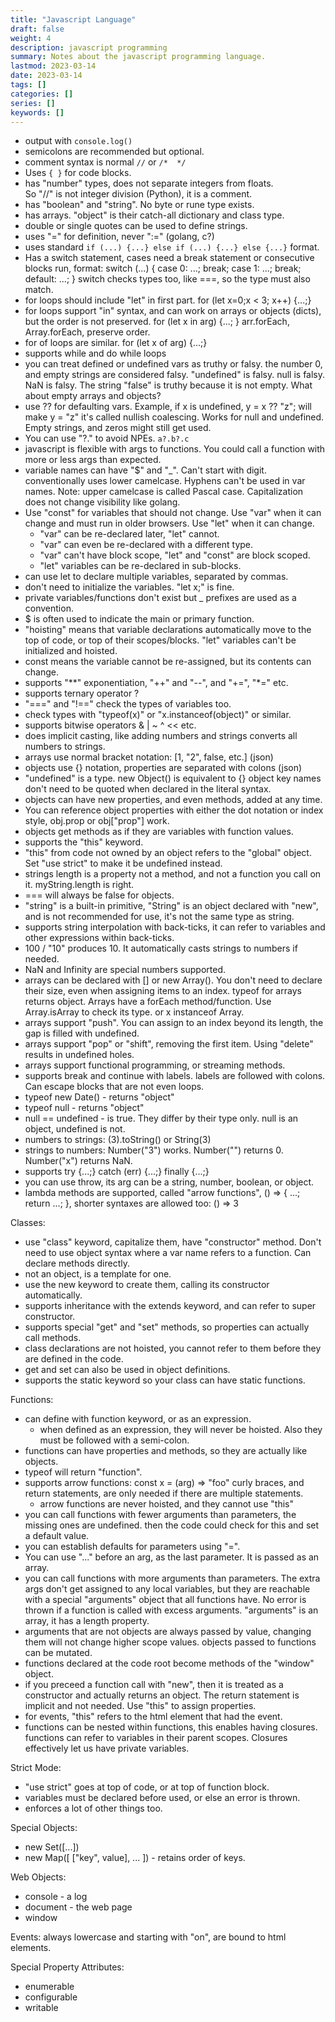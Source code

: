 ```yaml
---
title: "Javascript Language"
draft: false
weight: 4
description: javascript programming
summary: Notes about the javascript programming language.
lastmod: 2023-03-14
date: 2023-03-14
tags: []
categories: []
series: []
keywords: []
---
```


* output with `console.log()`
* semicolons are recommended but optional.
* comment syntax is normal `//` or `/*  */`
* Uses `{ }` for code blocks.
* has "number" types, does not separate integers from floats.  
  So "//" is not integer division (Python), it is a comment.
* has "boolean" and "string".  No byte or rune type exists.
* has arrays.  "object" is their catch-all dictionary and class type.
* double or single quotes can be used to define strings.
* uses "=" for definition, never ":=" (golang, c?)
* uses standard `if (...) {...} else if (...) {...} else {...}` format.
* Has a switch statement, cases need a break statement or consecutive blocks run, 
  format: switch (...) { case 0: ...; break; case 1: ...; break; default: ...; }
  switch checks types too, like ===, so the type must also match.
* for loops should include "let" in first part.  for (let x=0;x < 3; x++) {...;}
* for loops support "in" syntax, and can work on arrays or objects (dicts),
  but the order is not preserved.  for (let x in arg) {...; }
  arr.forEach, Array.forEach, preserve order.
* for of loops are similar.  for (let x of arg) {...;}
* supports while and do while loops
* you can treat defined or undefined vars as truthy or falsy.
  the number 0, and empty strings are considered falsy.  "undefined" is falsy.
  null is falsy.  NaN is falsy.  The string "false" is truthy because it is not empty.
  What about empty arrays and objects?
* use ?? for defaulting vars.  Example, if x is undefined, y = x ?? "z"; will make y = "z"
  it's called nullish coalescing.  Works for null and undefined.  Empty strings, and zeros 
  might still get used.
* You can use "?." to avoid NPEs.  `a?.b?.c`
* javascript is flexible with args to functions.  You could call a function with 
  more or less args than expected.
* variable names can have "$" and "_".  Can't start with digit.
  conventionally uses lower camelcase.  Hyphens can't be used in var names.
  Note: upper camelcase is called Pascal case.
  Capitalization does not change visibility like golang.
* Use "const" for variables that should not change.  Use "var" when it can
  change and must run in older browsers.  Use "let" when it can change.
  * "var" can be re-declared later, "let" cannot.
  * "var" can even be re-declared with a different type.
  * "var" can't have block scope, "let" and "const" are block scoped.
  * "let" variables can be re-declared in sub-blocks.
* can use let to declare multiple variables, separated by commas.
* don't need to initialize the variables.  "let x;" is fine.
* private variables/functions don't exist but _ prefixes are used as a convention.
* $ is often used to indicate the main or primary function.
* "hoisting" means that variable declarations automatically move to the top of code,
  or top of their scopes/blocks.  "let" variables can't be initialized and hoisted.
* const means the variable cannot be re-assigned, but its contents can change.
* supports "**" exponentiation, "++" and "--", and "+=", "*=" etc.
* supports ternary operator ?
* "===" and "!==" check the types of variables too.
* check types with "typeof(x)" or "x.instanceof(object)" or similar.
* supports bitwise operators & | ~ ^ << etc.
* does implicit casting, like adding numbers and strings converts all numbers to strings.
* arrays use normal bracket notation: [1, "2", false, etc.] (json)
* objects use {} notation, properties are separated with colons (json)
* "undefined" is a type.  new Object() is equivalent to {}
  object key names don't need to be quoted when declared in the literal syntax.
* objects can have new properties, and even methods, added at any time.
* You can reference object properties with either the dot notation or index style, 
  obj.prop or obj["prop"] work.
* objects get methods as if they are variables with function values.
* supports the "this" keyword.
* "this" from code not owned by an object refers to the "global" object.  Set "use strict" to 
  make it be undefined instead.
* strings length is a property not a method, and not a function you call on it.
  myString.length is right.
* === will always be false for objects.
* "string" is a built-in primitive, "String" is an object declared with "new", and is not
  recommended for use, it's not the same type as string.
* supports string interpolation with back-ticks, it can refer to variables and other expressions 
  within back-ticks.
* 100 / "10" produces 10.  It automatically casts strings to numbers if needed.
* NaN and Infinity are special numbers supported.
* arrays can be declared with [] or new Array().  You don't need to declare their size, even
  when assigning items to an index.  typeof for arrays returns object.  Arrays have a 
  forEach method/function.  Use Array.isArray to check its type.  or x instanceof Array.
* arrays support "push".  You can assign to an index beyond its length, the gap is filled with undefined.
* arrays support "pop" or "shift", removing the first item.  Using "delete" results in undefined holes.
* arrays support functional programming, or streaming methods.
* supports break and continue with labels.  labels are followed with colons.  Can escape blocks
  that are not even loops.
* typeof new Date() - returns "object"
* typeof null - returns "object"
* null == undefined - is true.  They differ by their type only.  null is an object, undefined is not.
* numbers to strings: (3).toString() or String(3)
* strings to numbers: Number("3") works.  Number("") returns 0.  Number("x") returns NaN.
* supports try {...;} catch (err) {...;} finally {...;}
* you can use throw, its arg can be a string, number, boolean, or object.
* lambda methods are supported, called "arrow functions", () => { ...; return ...; },
  shorter syntaxes are allowed too: () => 3

Classes:
* use "class" keyword, capitalize them, have "constructor" method.  Don't need to 
  use object syntax where a var name refers to a function.  Can declare methods directly.
* not an object, is a template for one.
* use the new keyword to create them, calling its constructor automatically.
* supports inheritance with the extends keyword, and can refer to super constructor.
* supports special "get" and "set" methods, so properties can actually call methods.  
* class declarations are not hoisted, you cannot refer to them before they are defined
  in the code.
* get and set can also be used in object definitions.
* supports the static keyword so your class can have static functions.

Functions:
* can define with function keyword, or as an expression.  
  * when defined as an expression, they will never be hoisted.  Also they must be 
    followed with a semi-colon.
* functions can have properties and methods, so they are actually like objects.
* typeof will return "function".
* supports arrow functions: const x = (arg) => "foo"
  curly braces, and return statements, are only needed if there are multiple statements.
  * arrow functions are never hoisted, and they cannot use "this"
* you can call functions with fewer arguments than parameters, the missing ones are undefined.
  then the code could check for this and set a default value.
* you can establish defaults for parameters using "=".
* You can use "..." before an arg, as the last parameter.  It is passed as an array.
* you can call functions with more arguments than parameters.  The extra args don't get assigned
  to any local variables, but they are reachable with a special "arguments" object that all
  functions have.  No error is thrown if a function is called with excess arguments.
  "arguments" is an array, it has a length property.
* arguments that are not objects are always passed by value, changing them will not change higher scope values.
  objects passed to functions can be mutated.
* functions declared at the code root become methods of the "window" object.
* if you preceed a function call with "new", then it is treated as a constructor and actually 
  returns an object.  The return statement is implicit and not needed.  Use "this" to assign properties.
* for events, "this" refers to the html element that had the event.
* functions can be nested within functions, this enables having closures.  functions can refer
  to variables in their parent scopes.  Closures effectively let us have private variables.


Strict Mode:
* "use strict" goes at top of code, or at top of function block.
* variables must be declared before used, or else an error is thrown.
* enforces a lot of other things too.

Special Objects:
* new Set([...])
* new Map([ ["key", value], ... ]) - retains order of keys.


Web Objects:
* console - a log
* document - the web page
* window

Events: always lowercase and starting with "on", are bound to html elements.

Special Property Attributes:
* enumerable
* configurable
* writable
